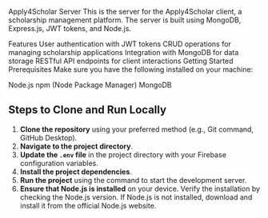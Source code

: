 Apply4Scholar Server
This is the server for the Apply4Scholar client, a scholarship management platform. The server is built using MongoDB, Express.js, JWT tokens, and Node.js.

Features
User authentication with JWT tokens
CRUD operations for managing scholarship applications
Integration with MongoDB for data storage
RESTful API endpoints for client interactions
Getting Started
Prerequisites
Make sure you have the following installed on your machine:

Node.js
npm (Node Package Manager)
MongoDB

## Steps to Clone and Run Locally

1. **Clone the repository** using your preferred method (e.g., Git command, GitHub Desktop).
2. **Navigate to the project directory**.
3. **Update the `.env` file** in the project directory with your Firebase configuration variables.
4. **Install the project dependencies**.
5. **Run the project** using the command to start the development server.
6. **Ensure that Node.js is installed** on your device. Verify the installation by checking the Node.js version. If Node.js is not installed, download and install it from the official Node.js website.

